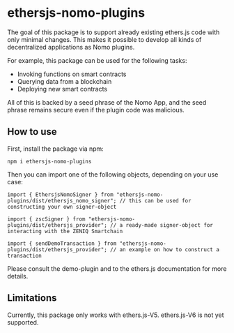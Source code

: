 # ethersjs-nomo-plugins

The goal of this package is to support already existing ethers.js code with only minimal changes.
This makes it possible to develop all kinds of decentralized applications as Nomo plugins.

For example, this package can be used for the following tasks:

- Invoking functions on smart contracts
- Querying data from a blockchain
- Deploying new smart contracts

All of this is backed by a seed phrase of the Nomo App, and the seed phrase remains secure even if the plugin code was malicious.

## How to use

First, install the package via npm:

`npm i ethersjs-nomo-plugins`

Then you can import one of the following objects, depending on your use case:

```
import { EthersjsNomoSigner } from "ethersjs-nomo-plugins/dist/ethersjs_nomo_signer"; // this can be used for constructing your own signer-object

import { zscSigner } from "ethersjs-nomo-plugins/dist/ethersjs_provider"; // a ready-made signer-object for interacting with the ZENIQ Smartchain

import { sendDemoTransaction } from "ethersjs-nomo-plugins/dist/ethersjs_provider"; // an example on how to construct a transaction
```

Please consult the demo-plugin and to the ethers.js documentation for more details.

## Limitations

Currently, this package only works with ethers.js-V5.
ethers.js-V6 is not yet supported.
